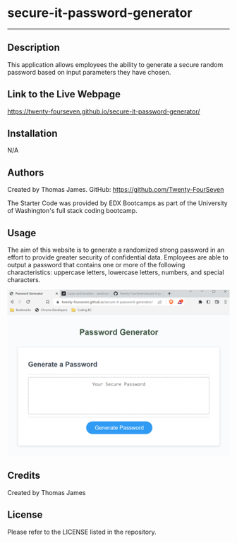 # secure-it-password-generator

---

## Description

This application allows employees the ability to generate a secure random password based on input parameters they have chosen.


## Link to the Live Webpage

https://twenty-fourseven.github.io/secure-it-password-generator/

## Installation

N/A

## Authors

Created by Thomas James.
GitHub: https://github.com/Twenty-FourSeven

The Starter Code was provided by EDX Bootcamps as part of the University of Washington's full stack coding bootcamp.

## Usage

The aim of this website is to generate a randomized strong password in an effort to provide greater security of confidential data. Employees are able to output a password that contains one or more of the following characteristics: uppercase letters, lowercase letters, numbers, and special characters. 

![Screenshot of Full Webpage](assets/images/pw-generator.png)

## Credits

Created by Thomas James

## License

Please refer to the LICENSE listed in the repository.